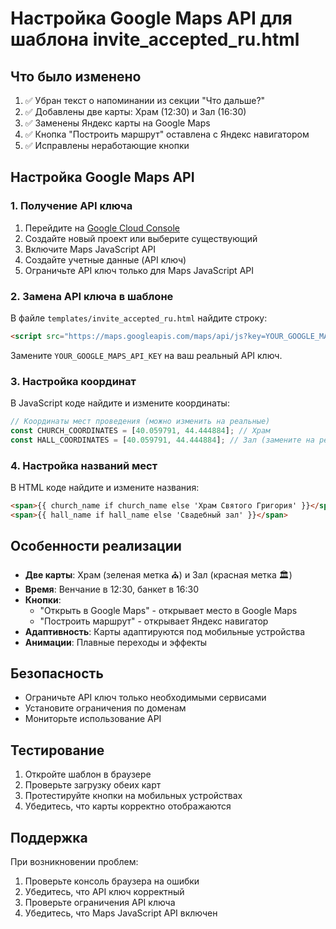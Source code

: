 # Настройка Google Maps API для шаблона invite_accepted_ru.html

## Что было изменено

1. ✅ Убран текст о напоминании из секции "Что дальше?"
2. ✅ Добавлены две карты: Храм (12:30) и Зал (16:30)
3. ✅ Заменены Яндекс карты на Google Maps
4. ✅ Кнопка "Построить маршрут" оставлена с Яндекс навигатором
5. ✅ Исправлены неработающие кнопки

## Настройка Google Maps API

### 1. Получение API ключа

1. Перейдите на [Google Cloud Console](https://console.cloud.google.com/)
2. Создайте новый проект или выберите существующий
3. Включите Maps JavaScript API
4. Создайте учетные данные (API ключ)
5. Ограничьте API ключ только для Maps JavaScript API

### 2. Замена API ключа в шаблоне

В файле `templates/invite_accepted_ru.html` найдите строку:

```html
<script src="https://maps.googleapis.com/maps/api/js?key=YOUR_GOOGLE_MAPS_API_KEY&libraries=places" async defer></script>
```

Замените `YOUR_GOOGLE_MAPS_API_KEY` на ваш реальный API ключ.

### 3. Настройка координат

В JavaScript коде найдите и измените координаты:

```javascript
// Координаты мест проведения (можно изменить на реальные)
const CHURCH_COORDINATES = [40.059791, 44.444884]; // Храм
const HALL_COORDINATES = [40.059791, 44.444884]; // Зал (замените на реальные координаты)
```

### 4. Настройка названий мест

В HTML коде найдите и измените названия:

```html
<span>{{ church_name if church_name else 'Храм Святого Григория' }}</span>
<span>{{ hall_name if hall_name else 'Свадебный зал' }}</span>
```

## Особенности реализации

- **Две карты**: Храм (зеленая метка ⛪) и Зал (красная метка 🏛️)
- **Время**: Венчание в 12:30, банкет в 16:30
- **Кнопки**: 
  - "Открыть в Google Maps" - открывает место в Google Maps
  - "Построить маршрут" - открывает Яндекс навигатор
- **Адаптивность**: Карты адаптируются под мобильные устройства
- **Анимации**: Плавные переходы и эффекты

## Безопасность

- Ограничьте API ключ только необходимыми сервисами
- Установите ограничения по доменам
- Мониторьте использование API

## Тестирование

1. Откройте шаблон в браузере
2. Проверьте загрузку обеих карт
3. Протестируйте кнопки на мобильных устройствах
4. Убедитесь, что карты корректно отображаются

## Поддержка

При возникновении проблем:
1. Проверьте консоль браузера на ошибки
2. Убедитесь, что API ключ корректный
3. Проверьте ограничения API ключа
4. Убедитесь, что Maps JavaScript API включен

